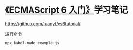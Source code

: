 # [《ECMAScript 6 入门》](http://es6.ruanyifeng.com/)学习笔记

<https://github.com/ruanyf/es6tutorial/>

运行命令

```bash
npx babel-node example.js
```